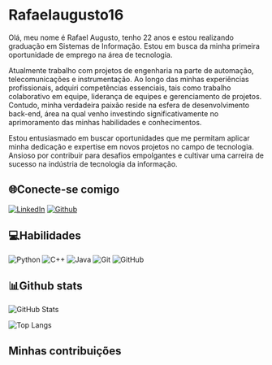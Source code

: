 # Rafaelaugusto16
Olá, meu nome é Rafael Augusto, tenho 22 anos e estou realizando graduação em Sistemas de Informação. Estou em busca da minha primeira oportunidade de emprego na área de tecnologia.

Atualmente trabalho com projetos de engenharia na parte de automação, telecomunicações e instrumentação. Ao longo das minhas experiências profissionais, adquiri competências essenciais, tais como trabalho colaborativo em equipe, liderança de equipes e gerenciamento de projetos. Contudo, minha verdadeira paixão reside na esfera de desenvolvimento back-end, área na qual venho investindo significativamente no aprimoramento das minhas habilidades e conhecimentos.

Estou entusiasmado em buscar oportunidades que me permitam aplicar minha dedicação e expertise em novos projetos no campo de tecnologia. Ansioso por contribuir para desafios empolgantes e cultivar uma carreira de sucesso na indústria de tecnologia da informação.

## 🌐Conecte-se comigo
[![LinkedIn](https://img.shields.io/badge/LinkedIn-0077B5?style=for-the-badge&logo=linkedin&logoColor=white)](https://www.linkedin.com/in/rafael-augusto16/)
[![Github](https://img.shields.io/badge/Github-000?style=for-the-badge&logo=github)](https://github.com/Rafaelaugusto16)

## 💻Habilidades
![Python](https://img.shields.io/badge/python-3670A0?style=for-the-badge&logo=python&logoColor=ffdd54)
![C++](https://img.shields.io/badge/c++-%2300599C.svg?style=for-the-badge&logo=c%2B%2B&logoColor=white)
![Java](https://img.shields.io/badge/java-%23ED8B00.svg?style=for-the-badge&logo=java&logoColor=white)
![Git](https://img.shields.io/badge/git-%23F05033.svg?style=for-the-badge&logo=git&logoColor=white)
![GitHub](https://img.shields.io/badge/github-%23121011.svg?style=for-the-badge&logo=github&logoColor=white)

## 📊Github stats
![GitHub Stats](https://github-readme-stats.vercel.app/api?username=Rafaelaugusto16&theme=transparent&bg_color=000&border_color=30A3DC&show_icons=true&icon_color=30A3DC&title_color=E94D5F&text_color=FFF)

![Top Langs](https://github-readme-stats-git-masterrstaa-rickstaa.vercel.app/api/top-langs/?username=Rafaelaugusto16&layout=compact&bg_color=000&border_color=30A3DC&title_color=E94D5F&text_color=FFF)


## Minhas contribuições
